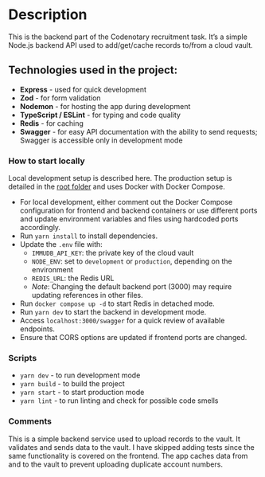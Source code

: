 # Description

This is the backend part of the Codenotary recruitment task. It’s a simple Node.js backend API used to add/get/cache records to/from a cloud vault.

## Technologies used in the project:

- **Express** - used for quick development
- **Zod** - for form validation
- **Nodemon** - for hosting the app during development
- **TypeScript / ESLint** - for typing and code quality
- **Redis** - for caching
- **Swagger** - for easy API documentation with the ability to send requests; Swagger is accessible only in development mode

### How to start locally

Local development setup is described here. The production setup is detailed in the [root folder](../README.md) and uses Docker with Docker Compose.

- For local development, either comment out the Docker Compose configuration for frontend and backend containers or use different ports and update environment variables and files using hardcoded ports accordingly.
- Run `yarn install` to install dependencies.
- Update the `.env` file with:
  - `IMMUDB_API_KEY`: the private key of the cloud vault
  - `NODE_ENV`: set to `development` or `production`, depending on the environment
  - `REDIS_URL`: the Redis URL
  - _Note_: Changing the default backend port (3000) may require updating references in other files.
- Run `docker compose up -d` to start Redis in detached mode.
- Run `yarn dev` to start the backend in development mode.
- Access `localhost:3000/swagger` for a quick review of available endpoints.
- Ensure that CORS options are updated if frontend ports are changed.

### Scripts

- `yarn dev` - to run development mode
- `yarn build` - to build the project
- `yarn start` - to start production mode
- `yarn lint` - to run linting and check for possible code smells

### Comments

This is a simple backend service used to upload records to the vault. It validates and sends data to the vault. I have skipped adding tests since the same functionality is covered on the frontend. The app caches data from and to the vault to prevent uploading duplicate account numbers.
